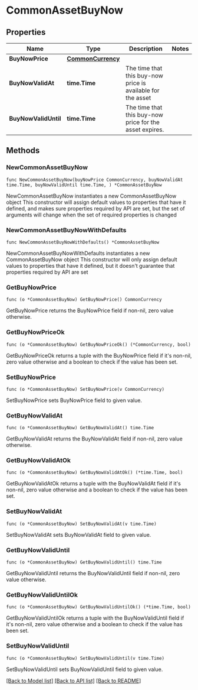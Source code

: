 # CommonAssetBuyNow

## Properties

Name | Type | Description | Notes
------------ | ------------- | ------------- | -------------
**BuyNowPrice** | [**CommonCurrency**](CommonCurrency.md) |  | 
**BuyNowValidAt** | **time.Time** | The time that this buy-now price is available for the asset | 
**BuyNowValidUntil** | **time.Time** | The time that this buy-now price for the asset expires. | 

## Methods

### NewCommonAssetBuyNow

`func NewCommonAssetBuyNow(buyNowPrice CommonCurrency, buyNowValidAt time.Time, buyNowValidUntil time.Time, ) *CommonAssetBuyNow`

NewCommonAssetBuyNow instantiates a new CommonAssetBuyNow object
This constructor will assign default values to properties that have it defined,
and makes sure properties required by API are set, but the set of arguments
will change when the set of required properties is changed

### NewCommonAssetBuyNowWithDefaults

`func NewCommonAssetBuyNowWithDefaults() *CommonAssetBuyNow`

NewCommonAssetBuyNowWithDefaults instantiates a new CommonAssetBuyNow object
This constructor will only assign default values to properties that have it defined,
but it doesn't guarantee that properties required by API are set

### GetBuyNowPrice

`func (o *CommonAssetBuyNow) GetBuyNowPrice() CommonCurrency`

GetBuyNowPrice returns the BuyNowPrice field if non-nil, zero value otherwise.

### GetBuyNowPriceOk

`func (o *CommonAssetBuyNow) GetBuyNowPriceOk() (*CommonCurrency, bool)`

GetBuyNowPriceOk returns a tuple with the BuyNowPrice field if it's non-nil, zero value otherwise
and a boolean to check if the value has been set.

### SetBuyNowPrice

`func (o *CommonAssetBuyNow) SetBuyNowPrice(v CommonCurrency)`

SetBuyNowPrice sets BuyNowPrice field to given value.


### GetBuyNowValidAt

`func (o *CommonAssetBuyNow) GetBuyNowValidAt() time.Time`

GetBuyNowValidAt returns the BuyNowValidAt field if non-nil, zero value otherwise.

### GetBuyNowValidAtOk

`func (o *CommonAssetBuyNow) GetBuyNowValidAtOk() (*time.Time, bool)`

GetBuyNowValidAtOk returns a tuple with the BuyNowValidAt field if it's non-nil, zero value otherwise
and a boolean to check if the value has been set.

### SetBuyNowValidAt

`func (o *CommonAssetBuyNow) SetBuyNowValidAt(v time.Time)`

SetBuyNowValidAt sets BuyNowValidAt field to given value.


### GetBuyNowValidUntil

`func (o *CommonAssetBuyNow) GetBuyNowValidUntil() time.Time`

GetBuyNowValidUntil returns the BuyNowValidUntil field if non-nil, zero value otherwise.

### GetBuyNowValidUntilOk

`func (o *CommonAssetBuyNow) GetBuyNowValidUntilOk() (*time.Time, bool)`

GetBuyNowValidUntilOk returns a tuple with the BuyNowValidUntil field if it's non-nil, zero value otherwise
and a boolean to check if the value has been set.

### SetBuyNowValidUntil

`func (o *CommonAssetBuyNow) SetBuyNowValidUntil(v time.Time)`

SetBuyNowValidUntil sets BuyNowValidUntil field to given value.



[[Back to Model list]](../README.md#documentation-for-models) [[Back to API list]](../README.md#documentation-for-api-endpoints) [[Back to README]](../README.md)


